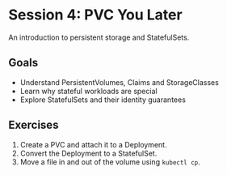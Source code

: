 # Session 4: PVC You Later

An introduction to persistent storage and StatefulSets.

## Goals
* Understand PersistentVolumes, Claims and StorageClasses
* Learn why stateful workloads are special
* Explore StatefulSets and their identity guarantees

## Exercises
1. Create a PVC and attach it to a Deployment.
2. Convert the Deployment to a StatefulSet.
3. Move a file in and out of the volume using `kubectl cp`.

